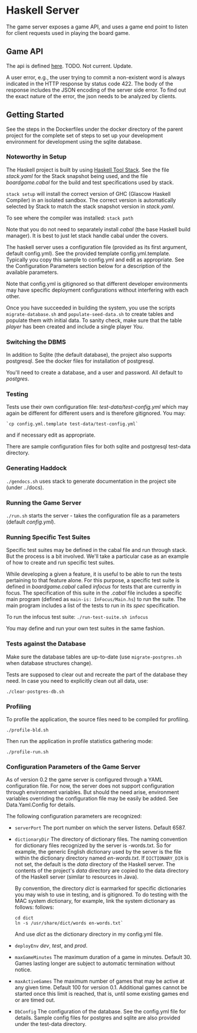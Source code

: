 
# Haskell Server

The game server exposes a game API, and uses a game end point to listen for client
requests used in playing the board game.

## Game API

The api is defined [here](http://www.bolour.com/boardgame/hdocs/BoardGame-Common-GameApi.html).
TODO. Not current. Update.

A user error, e.g., the user trying to commit a non-existent word is always 
indicated in the HTTP response by status code 422. The body of the response
includes the JSON encoding of the server side error. To find out the exact
nature of the error, the json needs to be analyzed by clients.

## Getting Started

See the steps in the Dockerfiles under the docker directory of the parent
project for the complete set of steps to set up your development environment
for development using the sqlite database. 

### Noteworthy in Setup

The Haskell project is built by using  [Haskell Tool Stack](https://docs.haskellstack.org).
See the file _stack.yaml_ for the Stack snapshot being used, and the file
_boardgame.cabal_ for the build and test specifications used by stack. 

`stack setup` will install the correct version of GHC (Glascow Haskell Compiler) in
an isolated sandbox. The correct version is automatically selected by 
Stack to match the stack snapshot version in _stack.yaml_. 

To see where the compiler was installed: `stack path`

Note that you do not need to separately install _cabal_ (the base Haskell 
build manager). It is best to just let stack handle cabal under the covers.

The haskell server uses a configuration file (provided as its first argument,
default config.yml). See the provided template config.yml.template. Typically
you copy this sample to config.yml and edit as appropriate. See the 
Configuration Parameters section below for a description of the available
parameters.
  
Note that config.yml is gitignored so that different developer environments may
have specific deployment configurations without interfering with each other.

Once you have succeeded in building the system, you use the scripts
`migrate-database.sh` and `populate-seed-data.sh` to create tables and 
populate them with initial data. To sanity check, make sure that the 
table _player_ has been created and include a single player _You_.

### Switching the DBMS

In addition to Sqlite (the default database), the project also supports
postgresql. See the docker files for installation of postgresql.

You'll need to create a database, and a user and password. All default to
_postgres_.

### Testing

Tests use their own configuration file: _test-data/test-config.yml_ which may
again be different for different users and is therefore gitignored. You may:

    `cp config.yml.template test-data/test-config.yml`

and if necessary edit as appropriate.
    
There are sample configuration files for both sqlite and postgresql
test-data directory. 

### Generating Haddock

`./gendocs.sh` uses stack to generate documentation in the project site
(under ../docs).

### Running the Game Server

`./run.sh` starts the server - takes the configuration file as a parameters
(default _config.yml_).

### Running Specific Test Suites

Specific test suites may be defined in the cabal file and run through stack.
But the process is a bit involved. We'll take a particular case as an example
of how to create and run specific test suites.

While developing a given a feature, it is useful to be able to run the tests
pertaining to that feature alone. For this purpose, a specific test suite is
defined in _boardgame.cabal_ called _infocus_ for tests that are currently in
focus. The specification of this suite in the _.cabal_ file includes a
specific main program (defined as `main-is: InFocus/Main.hs`) to run the suite.
The main program includes a list of the tests to run in its _spec_
specification.

To run the infocus test suite: `./run-test-suite.sh infocus`

You may define and run your own test suites in the same fashion.

### Tests against the Database

Make sure the database tables are up-to-date (use `migrate-postgres.sh` when
database structures change).

Tests are supposed to clear out and recreate the part of the database they need.
In case you need to explicitly clean out all data, use:

`./clear-postgres-db.sh`

### Profiling

To profile the application, the source files need to be compiled for profiling.

`./profile-bld.sh`

Then run the application in profile statistics gathering mode:

`./profile-run.sh`

### Configuration Parameters of the Game Server

As of version 0.2 the game server is configured through a YAML configuration
file. For now, the server does not support configuration through environment
variables. But should the need arise, environment variables overriding the 
configuration file may be easily be added. See Data.Yaml.Config for details.

The following configuration parameters are recognized:

- `serverPort` The port number on which the server listens. Default 6587.

- `dictionaryDir` The directory of dictionary files. The naming convention 
  for dictionary files recognized by the server is <languageCode>-words.txt.
  So for example, the generic English dictionary used by the server is the file
  within the dictionary directory named _en-words.txt_. If `DICTIONARY_DIR` is 
  not set, the default is the _data_ directory of the Haskell server. The
  contents of the project's _data_ directory are copied to the data directory 
  of the Haskell server (similar to resources in Java).

  By convention, the directory _dict_ is earmarked for specific dictionaries
  you may wish to use in testing, and is gitignored. To do testing with the MAC system
  dictionary, for example, link the system dictionary as follows:
  follows:

    ```
    cd dict
    ln -s /usr/share/dict/words en-words.txt`
    ```

  And use _dict_ as the dictionary directory in my config.yml file.

- `deployEnv` _dev_, _test_, and _prod_. 

- `maxGameMinutes` The maximum duration of a game in minutes. Default 30.
  Games lasting longer are subject to automatic termination without notice.

- `maxActiveGames` The maximum number of games that may be active at any 
  given time. Default 100 for version 0.1. Additional games cannot be started
  once this limit is reached, that is, until some existing games end or
  are timed out.
  
- `DbConfig` The configuration of the database. See the config.yml file for details.
  Sample config files for postgres and sqlite are also provided under
  the test-data directory. 


